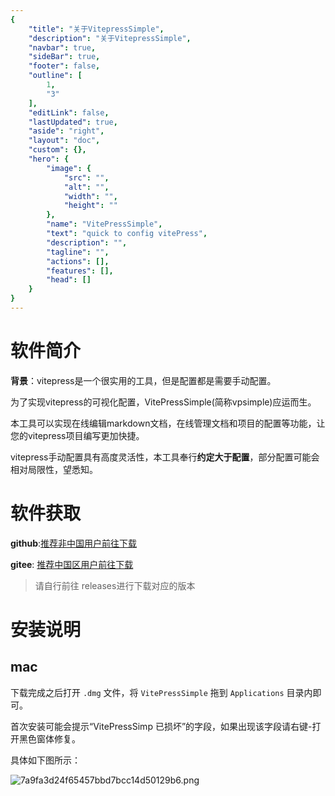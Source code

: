 ```yaml
---
{
    "title": "关于VitepressSimple",
    "description": "关于VitepressSimple",
    "navbar": true,
    "sideBar": true,
    "footer": false,
    "outline": [
        1,
        "3"
    ],
    "editLink": false,
    "lastUpdated": true,
    "aside": "right",
    "layout": "doc",
    "custom": {},
    "hero": {
        "image": {
            "src": "",
            "alt": "",
            "width": "",
            "height": ""
        },
        "name": "VitePressSimple",
        "text": "quick to config vitePress",
        "description": "",
        "tagline": "",
        "actions": [],
        "features": [],
        "head": []
    }
}
---
```


# 软件简介

**背景**：vitepress是一个很实用的工具，但是配置都是需要手动配置。

为了实现vitepress的可视化配置，VitePressSimple(简称vpsimple)应运而生。

本工具可以实现在线编辑markdown文档，在线管理文档和项目的配置等功能，让您的vitepress项目编写更加快捷。

vitepress手动配置具有高度灵活性，本工具奉行**约定大于配置**，部分配置可能会相对局限性，望悉知。

# 软件获取

**github**:[推荐非中国用户前往下载](https://github.com/zhangdi168/VitePressSimple)

**gitee**:  [推荐中国区用户前往下载](https://gitee.com/zhangdi168/VitePressSimple )

> 请自行前往 releases进行下载对应的版本

# 安装说明

## mac

下载完成之后打开 `.dmg` 文件，将 `VitePressSimple` 拖到 `Applications` 目录内即可。

首次安装可能会提示“VitePressSimp 已损坏”的字段，如果出现该字段请右键-打开黑色窗体修复。

具体如下图所示：

![7a9fa3d24f65457bbd7bcc14d50129b6.png](/vpstatic/images/20240413/7a9fa3d2-4f65-457b-bd7b-cc14d50129b6.png)
